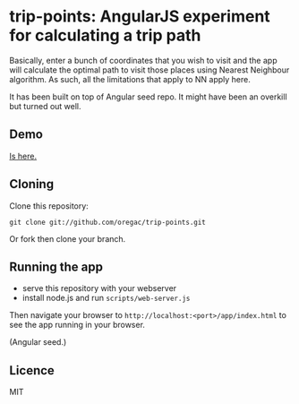 # trip-points: AngularJS experiment for calculating a trip path

Basically, enter a bunch of coordinates that you wish to visit and the app
will calculate the optimal path to visit those places using Nearest Neighbour
algorithm. As such, all the limitations that apply to NN apply here.

It has been built on top of Angular seed repo. It might have been an overkill
but turned out well.

## Demo
[Is here.](http://oregac.github.com/trip-points/index.html)

## Cloning

Clone this repository:

    git clone git://github.com/oregac/trip-points.git
  
Or fork then clone your branch.

## Running the app

* serve this repository with your webserver
* install node.js and run `scripts/web-server.js`

Then navigate your browser to `http://localhost:<port>/app/index.html` to see the app running in
your browser.

(Angular seed.)

## Licence
MIT
